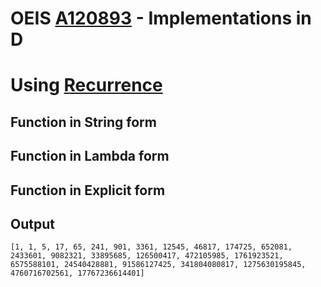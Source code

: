 # OEIS [A120893](https://oeis.org/A120893) - Implementations in D

# Using [Recurrence](https://dlang.org/library/std/range/recurrence.html)

## Function in String form

## Function in Lambda form

## Function in Explicit form

## Output

```text
[1, 1, 5, 17, 65, 241, 901, 3361, 12545, 46817, 174725, 652081, 2433601, 9082321, 33895685, 126500417, 472105985, 1761923521, 6575588101, 24540428881, 91586127425, 341804080817, 1275630195845, 4760716702561, 17767236614401]
```
